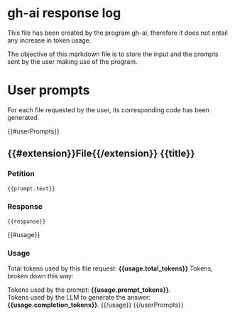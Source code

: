 # gh-ai response log 

This file has been created by the program gh-ai, therefore it does not entail any increase in token usage.  

The objective of this markdown file is to store the input and the prompts sent by the user making use of the program. 

# User prompts 

For each file requested by the user, its corresponding code has been generated. 

{{#userPrompts}}
## {{#extension}}File{{/extension}} {{title}}

### Petition

```md
{{prompt.text}}
```

### Response

```{{config.scriptLanguage}}
{{response}}
```
{{#usage}}
### Usage

Total tokens used by this file request: **{{usage.total_tokens}}** Tokens, broken down this way:

Tokens used by the prompt: **{{usage.prompt_tokens}}**.  
Tokens used by the LLM to generate the answer: **{{usage.completion_tokens}}**.
{{/usage}}
{{/userPrompts}}